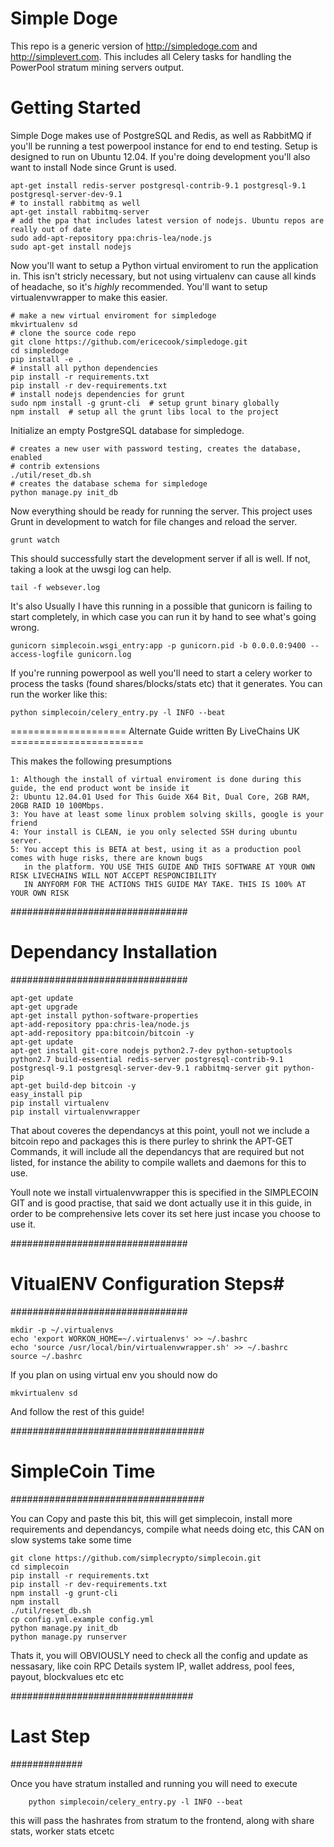 Simple Doge
===========

This repo is a generic version of http://simpledoge.com and http://simplevert.com.
This includes all Celery tasks for handling the PowerPool stratum mining servers
output.

Getting Started
===============

Simple Doge makes use of PostgreSQL and Redis, as well as RabbitMQ if you'll
be running a test powerpool instance for end to end testing. Setup is designed
to run on Ubuntu 12.04. If you're doing development you'll also want to install
Node since Grunt is used.

    apt-get install redis-server postgresql-contrib-9.1 postgresql-9.1 postgresql-server-dev-9.1 
    # to install rabbitmq as well
    apt-get install rabbitmq-server
    # add the ppa that includes latest version of nodejs. Ubuntu repos are really out of date
    sudo add-apt-repository ppa:chris-lea/node.js
    sudo apt-get install nodejs

Now you'll want to setup a Python virtual enviroment to run the application in.
This isn't stricly necessary, but not using virtualenv can cause all kinds of 
headache, so it's *highly* recommended. You'll want to setup virtualenvwrapper 
to make this easier.

    # make a new virtual enviroment for simpledoge
    mkvirtualenv sd
    # clone the source code repo
    git clone https://github.com/ericecook/simpledoge.git
    cd simpledoge
    pip install -e .
    # install all python dependencies
    pip install -r requirements.txt
    pip install -r dev-requirements.txt
    # install nodejs dependencies for grunt
    sudo npm install -g grunt-cli  # setup grunt binary globally
    npm install  # setup all the grunt libs local to the project

Initialize an empty PostgreSQL database for simpledoge.

    # creates a new user with password testing, creates the database, enabled
    # contrib extensions
    ./util/reset_db.sh
    # creates the database schema for simpledoge
    python manage.py init_db

Now everything should be ready for running the server. This project uses Grunt
in development to watch for file changes and reload the server.

    grunt watch

This should successfully start the development server if all is well. If not,
taking a look at the uwsgi log can help.

    tail -f websever.log
    
It's also Usually I have this running in a
possible that gunicorn is failing to start completely, in which case you can run it
by hand to see what's going wrong.
    
    gunicorn simplecoin.wsgi_entry:app -p gunicorn.pid -b 0.0.0.0:9400 --access-logfile gunicorn.log
    
If you're running powerpool as well you'll need to start a celery worker to process
the tasks (found shares/blocks/stats etc) that it generates. You can run the worker
like this:
    
    python simplecoin/celery_entry.py -l INFO --beat


==================== Alternate Guide written By LiveChains UK =======================

This makes the following presumptions

	1: Although the install of virtual enviroment is done during this guide, the end product wont be inside it
	2: Ubuntu 12.04.01 Used for This Guide X64 Bit, Dual Core, 2GB RAM, 20GB RAID 10 100Mbps.
	3: You have at least some linux problem solving skills, google is your friend
	4: Your install is CLEAN, ie you only selected SSH during ubuntu server.
	5: You accept this is BETA at best, using it as a production pool comes with huge risks, there are known bugs
	   in the platform. YOU USE THIS GUIDE AND THIS SOFTWARE AT YOUR OWN RISK LIVECHAINS WILL NOT ACCEPT RESPONCIBILITY
	   IN ANYFORM FOR THE ACTIONS THIS GUIDE MAY TAKE. THIS IS 100% AT YOUR OWN RISK 

################################
# Dependancy Installation      #
################################


	apt-get update
	apt-get upgrade
	apt-get install python-software-properties
	apt-add-repository ppa:chris-lea/node.js
	apt-add-repository ppa:bitcoin/bitcoin -y
	apt-get update
	apt-get install git-core nodejs python2.7-dev python-setuptools python2.7 build-essential redis-server postgresql-contrib-9.1 postgresql-9.1 postgresql-server-dev-9.1 rabbitmq-server git python-pip
	apt-get build-dep bitcoin -y
	easy_install pip
	pip install virtualenv
	pip install virtualenvwrapper

That about coveres the dependancys at this point, youll not we include a bitcoin repo and packages
this is there purley to shrink the APT-GET Commands, it will include all the dependancys that are
required but not listed, for instance the ability to compile wallets and daemons for this to use.

Youll note we install virtualenvwrapper this is specified in the SIMPLECOIN GIT and is good practise,
that said we dont actually use it in this guide, in order to be comprehensive lets cover its set here
just incase you choose to use it.

################################
# VitualENV Configuration Steps#
################################

	mkdir -p ~/.virtualenvs
	echo 'export WORKON_HOME=~/.virtualenvs' >> ~/.bashrc
	echo 'source /usr/local/bin/virtualenvwrapper.sh' >> ~/.bashrc
	source ~/.bashrc

If you plan on using virtual env you should now do

	mkvirtualenv sd

And follow the rest of this guide!

###################################
# SimpleCoin Time
###################################

You can Copy and paste this bit, this will get simplecoin, install more requirements and
dependancys, compile what needs doing etc, this CAN on slow systems take some time

	git clone https://github.com/simplecrypto/simplecoin.git
	cd simplecoin
	pip install -r requirements.txt
	pip install -r dev-requirements.txt
	npm install -g grunt-cli
	npm install
	./util/reset_db.sh
	cp config.yml.example config.yml
	python manage.py init_db
	python manage.py runserver

Thats it, you will OBVIOUSLY need to check all the config and update as nessasary, like coin RPC Details
system IP, wallet address, pool fees, payout, blockvalues etc etc 


#################################
# Last Step #
#############

Once you have stratum installed and running you will need to execute

 	    python simplecoin/celery_entry.py -l INFO --beat

this will pass the hashrates from stratum to the frontend, along with share stats, worker stats etcetc
